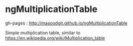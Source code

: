 
# ngMultiplicationTable

gh-pages : http://masoodgit.github.io/ngMultiplicationTable

Simple multiplication table, similar to https://en.wikipedia.org/wiki/Multiplication_table
